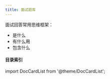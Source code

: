 ```yaml
---
title: 面试题库
---
```


面试回答常用思维框架：
- 是什么
- 有什么用
- 包含什么

#### 目录索引

import DocCardList from '@theme/DocCardList';

<DocCardList />
